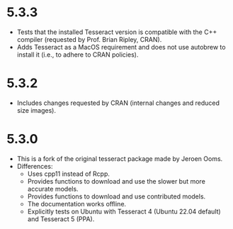 # 5.3.3

- Tests that the installed Tesseract version is compatible with the C++ compiler
  (requested by Prof. Brian Ripley, CRAN).
- Adds Tesseract as a MacOS requirement and does not use autobrew to install it
  (i.e., to adhere to CRAN policies).

# 5.3.2

- Includes changes requested by CRAN (internal changes and reduced size images).

# 5.3.0
  - This is a fork of the original tesseract package made by Jeroen Ooms.
  - Differences:
    - Uses cpp11 instead of Rcpp.
    - Provides functions to download and use the slower but more accurate
      models.
    - Provides functions to download and use contributed models.
    - The documentation works offline.
    - Explicitly tests on Ubuntu with Tesseract 4 (Ubuntu 22.04 default) and
      Tesseract 5 (PPA).
